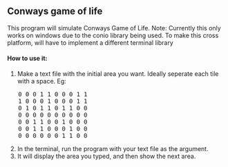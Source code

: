 ## Conways game of life

This program will simulate Conways Game of Life.
Note: Currently this only works on windows due to the conio library being used.
To make this cross platform, will have to implement a different terminal library

#### How to use it:

1. Make a text file with the initial area you want. Ideally seperate each tile with a space.
   Eg:
<pre>
   0 0 0 1 1 0 0 0 1 1  
   1 0 0 0 1 0 0 0 1 1  
   0 1 0 1 1 0 1 1 0 0  
   0 0 0 0 0 0 0 0 0 0  
   0 0 1 1 0 0 1 0 0 0  
   0 0 1 1 0 0 0 1 0 0  
   0 0 0 0 0 0 1 1 0 0  
</pre>
2. In the terminal, run the program with your text file as the argument.
3. It will display the area you typed, and then show the next area.
